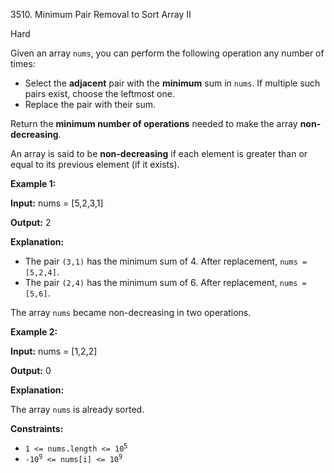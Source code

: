 3510\. Minimum Pair Removal to Sort Array II

Hard

Given an array `nums`, you can perform the following operation any number of times:

*   Select the **adjacent** pair with the **minimum** sum in `nums`. If multiple such pairs exist, choose the leftmost one.
*   Replace the pair with their sum.

Return the **minimum number of operations** needed to make the array **non-decreasing**.

An array is said to be **non-decreasing** if each element is greater than or equal to its previous element (if it exists).

**Example 1:**

**Input:** nums = [5,2,3,1]

**Output:** 2

**Explanation:**

*   The pair `(3,1)` has the minimum sum of 4. After replacement, `nums = [5,2,4]`.
*   The pair `(2,4)` has the minimum sum of 6. After replacement, `nums = [5,6]`.

The array `nums` became non-decreasing in two operations.

**Example 2:**

**Input:** nums = [1,2,2]

**Output:** 0

**Explanation:**

The array `nums` is already sorted.

**Constraints:**

*   <code>1 <= nums.length <= 10<sup>5</sup></code>
*   <code>-10<sup>9</sup> <= nums[i] <= 10<sup>9</sup></code>